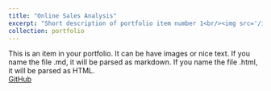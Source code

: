 ```yaml
---
title: "Online Sales Analysis"
excerpt: "Short description of portfolio item number 1<br/><img src='/images/WP_000045.jpg'>"
collection: portfolio
---
```


This is an item in your portfolio. It can be have images or nice text. If you name the file .md, it will be parsed as markdown. If you name the file .html, it will be parsed as HTML. 
<br/>
[GitHub](https://github.com)

